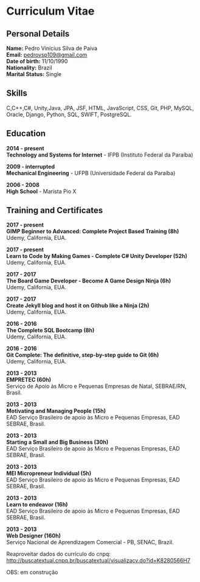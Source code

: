 # Curriculum Vitae

## Personal Details

**Name:** Pedro Vinícius Silva de Paiva <br>
**Email:** pedrovsp109@gmail.com  <br>
**Date of birth:** 11/10/1990  <br>
**Nationality:** Brazil  <br>
**Marital Status:** Single  <br>

## Skills

C,C++,C#, Unity,Java, JPA, JSF, HTML, JavaScript, CSS, Git, PHP, MySQL, Oracle, Django, Python, SQL, SWIFT, PostgreSQL.

## Education

**2014 - present** <br>
**Technology and Systems for Internet** - IFPB (Instituto Federal da Paraíba)  

**2009 - interrupted** <br>
**Mechanical Engineering** - UFPB (Universidade Federal da Paraíba)    

**2006 - 2008** <br>
**High School** - Marista Pio X 

## Training and Certificates

**2017 - present** <br>
**GIMP Beginner to Advanced: Complete Project Based Training (8h)** <br>
Udemy, California, EUA.

**2017 - present** <br>
**Learn to Code by Making Games - Complete C# Unity Developer (52h)** <br>
Udemy, California, EUA.

**2017 - 2017** <br>
**The Board Game Developer - Become A Game Design Ninja (6h)** <br>
Udemy, California, EUA.

**2017 - 2017** <br>
**Create Jekyll blog and host it on Github like a Ninja (2h)** <br>
Udemy, California, EUA.

**2016 - 2016** <br>
**The Complete SQL Bootcamp (8h)** <br>
Udemy, California, EUA.

**2016 - 2016** <br>
**Git Complete: The definitive, step-by-step guide to Git (6h)** <br> 
Udemy, California, EUA.

**2013 - 2013** <br>
**EMPRETEC (60h)** <br>
Serviço de Apoio às Micro e Pequenas Empresas de Natal, SEBRAE/RN, Brasil. 

**2013 - 2013** <br>
**Motivating and Managing People (15h)** <br>
EAD Serviço Brasileiro de apoio às Micro e Pequenas Empresas, EAD SEBRAE, Brasil.

**2013 - 2013** <br>
**Starting a Small and Big Business (30h)** <br>
EAD Serviço Brasileiro de apoio às Micro e Pequenas Empresas, EAD SEBRAE, Brasil.

**2013 - 2013** <br>
**MEI Micropreneur Individual (5h)** <br>
EAD Serviço Brasileiro de apoio às Micro e Pequenas Empresas, EAD SEBRAE, Brasil.

**2013 - 2013** <br>
**Learn to endeavor (16h)** <br>
EAD Serviço Brasileiro de apoio às Micro e Pequenas Empresas, EAD SEBRAE, Brasil.

**2013 - 2013** <br>
**Web Designer (160h)** <br>
Serviço Nacional de Aprendizagem Comercial - PB, SENAC, Brazil.

Reaproveitar dados do currículo do cnpq: http://buscatextual.cnpq.br/buscatextual/visualizacv.do?id=K8280566H7

OBS: em construção
